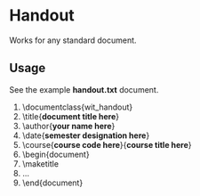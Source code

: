 Handout
=======
Works for any standard document.

## Usage
See the example **handout.txt** document.

1. \documentclass{wit_handout}
2. \title{**document title here**}
3. \author{**your name here**}
4. \date{**semester designation here**}
5. \course{**course code here**}{**course title here**}
6. \begin{document}
7. \maketitle
8. ...
9. \end{document}

